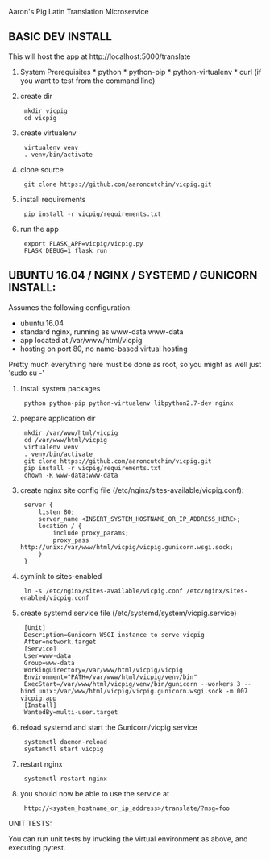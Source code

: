 Aaron's Pig Latin Translation Microservice

## BASIC DEV INSTALL

This will host the app at http://localhost:5000/translate

1. System Prerequisites
        * python
        * python-pip
        * python-virtualenv
        * curl (if you want to test from the command line)
2. create dir

        mkdir vicpig
        cd vicpig

3. create virtualenv

        virtualenv venv
        . venv/bin/activate

4. clone source

        git clone https://github.com/aaroncutchin/vicpig.git

5. install requirements

        pip install -r vicpig/requirements.txt

6. run the app

        export FLASK_APP=vicpig/vicpig.py
        FLASK_DEBUG=1 flask run



## UBUNTU 16.04 / NGINX / SYSTEMD / GUNICORN INSTALL:


Assumes the following configuration:
* ubuntu 16.04
* standard nginx, running as www-data:www-data
* app located at /var/www/html/vicpig
* hosting on port 80, no name-based virtual hosting

Pretty much everything here must be done as root, so you might as well just 'sudo su -'

1. Install system packages

        python python-pip python-virtualenv libpython2.7-dev nginx

2. prepare application dir

        mkdir /var/www/html/vicpig
        cd /var/www/html/vicpig
        virtualenv venv
        . venv/bin/activate
        git clone https://github.com/aaroncutchin/vicpig.git
        pip install -r vicpig/requirements.txt
        chown -R www-data:www-data 

3. create nginx site config file (/etc/nginx/sites-available/vicpig.conf):

        server {
            listen 80;
            server_name <INSERT_SYSTEM_HOSTNAME_OR_IP_ADDRESS_HERE>;
            location / {
                include proxy_params;
                proxy_pass http://unix:/var/www/html/vicpig/vicpig.gunicorn.wsgi.sock;
            }
        }

4. symlink to sites-enabled

        ln -s /etc/nginx/sites-available/vicpig.conf /etc/nginx/sites-enabled/vicpig.conf

5. create systemd service file (/etc/systemd/system/vicpig.service)

        [Unit]
        Description=Gunicorn WSGI instance to serve vicpig
        After=network.target
        [Service]
        User=www-data
        Group=www-data
        WorkingDirectory=/var/www/html/vicpig/vicpig
        Environment="PATH=/var/www/html/vicpig/venv/bin"
        ExecStart=/var/www/html/vicpig/venv/bin/gunicorn --workers 3 --bind unix:/var/www/html/vicpig/vicpig.gunicorn.wsgi.sock -m 007 vicpig:app
        [Install]
        WantedBy=multi-user.target  

6. reload systemd and start the Gunicorn/vicpig service

        systemctl daemon-reload
        systemctl start vicpig

7. restart nginx

        systemctl restart nginx

8. you should now be able to use the service at

        http://<system_hostname_or_ip_address>/translate/?msg=foo




UNIT TESTS:

You can run unit tests by invoking the virtual environment as above, and executing pytest.


